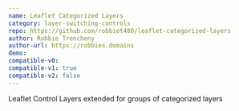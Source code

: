 ```yaml
---
name: Leaflet Categorized Layers
category: layer-switching-controls
repo: https://github.com/robbiet480/leaflet-categorized-layers
author: Robbie Trencheny
author-url: https://robbies.domains
demo: 
compatible-v0:
compatible-v1: true
compatible-v2: false
---
```


Leaflet Control Layers extended for groups of categorized layers
